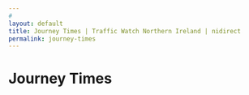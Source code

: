 ```yaml
---
# 
layout: default
title: Journey Times | Traffic Watch Northern Ireland | nidirect
permalink: journey-times
---
```


# Journey Times